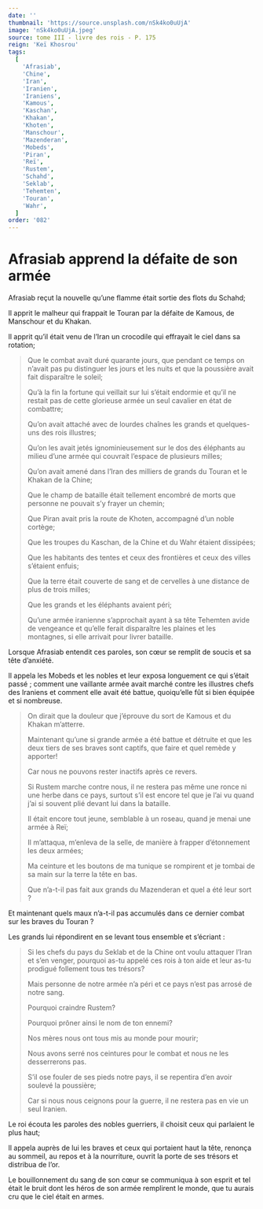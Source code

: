 ```yaml
---
date: ''
thumbnail: 'https://source.unsplash.com/nSk4ko0uUjA'
image: 'nSk4ko0uUjA.jpeg'
source: tome III - livre des rois - P. 175
reign: 'Keï Khosrou'
tags:
  [
    'Afrasiab',
    'Chine',
    'Iran',
    'Iranien',
    'Iraniens',
    'Kamous',
    'Kaschan',
    'Khakan',
    'Khoten',
    'Manschour',
    'Mazenderan',
    'Mobeds',
    'Piran',
    'Reï',
    'Rustem',
    'Schahd',
    'Seklab',
    'Tehemten',
    'Touran',
    'Wahr',
  ]
order: '082'
---
```


# Afrasiab apprend la défaite de son armée

Afrasiab reçut la nouvelle qu’une flamme était sortie des flots du Schahd;

Il apprit le malheur qui frappait le Touran par la défaite de Kamous, de Manschour et du Khakan.

Il apprit qu’il était venu de l’Iran un crocodile qui effrayait le ciel dans sa rotation;

> Que le combat avait duré quarante jours, que pendant ce temps on n’avait pas pu distinguer les jours et les nuits et que la poussière avait fait disparaître le soleil;
>
> Qu’à la fin la fortune qui veillait sur lui s’était endormie et qu’il ne restait pas de cette glorieuse armée un seul cavalier en état de combattre;
>
> Qu’on avait attaché avec de lourdes chaînes les grands et quelques-uns des rois illustres;
>
> Qu’on les avait jetés ignominieusement sur le dos des éléphants au milieu d’une armée qui couvrait l’espace de plusieurs milles;
>
> Qu’on avait amené dans l’Iran des milliers de grands du Touran et le Khakan de la Chine;
>
> Que le champ de bataille était tellement encombré de morts que personne ne pouvait s’y frayer un chemin;
>
> Que Piran avait pris la route de Khoten, accompagné d’un noble cortège;
>
> Que les troupes du Kaschan, de la Chine et du Wahr étaient dissipées;
>
> Que les habitants des tentes et ceux des frontières et ceux des villes s’étaient enfuis;
>
> Que la terre était couverte de sang et de cervelles à une distance de plus de trois milles;
>
> Que les grands et les éléphants avaient péri;
>
> Qu’une armée iranienne s’approchait ayant à sa tête Tehemten avide de vengeance et qu’elle ferait disparaître les plaines et les montagnes, si elle arrivait pour livrer bataille.

Lorsque Afrasiab entendit ces paroles, son cœur se remplit de soucis et sa tête d’anxiété.

Il appela les Mobeds et les nobles et leur exposa longuement ce qui s’était passé ; comment une vaillante armée avait marché contre les illustres chefs des Iraniens et comment elle avait été battue, quoiqu’elle fût si bien équipée et si nombreuse.

> On dirait que la douleur que j’éprouve du sort de Kamous et du Khakan m’atterre.
>
> Maintenant qu’une si grande armée a été battue et détruite et que les deux tiers de ses braves sont captifs, que faire et quel remède y apporter!
>
> Car nous ne pouvons rester inactifs après ce revers.
>
> Si Rustem marche contre nous, il ne restera pas même une ronce ni une herbe dans ce pays, surtout s’il est encore tel que je l’ai vu quand j’ai si souvent plié devant lui dans la bataille.
>
> Il était encore tout jeune, semblable à un roseau, quand je menai une armée à Reï;
>
> Il m’attaqua, m’enleva de la selle, de manière à frapper d’étonnement les deux armées;
>
> Ma ceinture et les boutons de ma tunique se rompirent et je tombai de sa main sur la terre la tête en bas.
>
> Que n’a-t-il pas fait aux grands du Mazenderan et quel a été leur sort ?

Et maintenant quels maux n’a-t-il pas accumulés dans ce dernier combat sur les braves du Touran ?

Les grands lui répondirent en se levant tous ensemble et s’écriant :

> Si les chefs du pays du Seklab et de la Chine ont voulu attaquer l’Iran et s’en venger, pourquoi as-tu appelé ces rois à ton aide et leur as-tu prodigué follement tous tes trésors?
>
> Mais personne de notre armée n’a péri et ce pays n’est pas arrosé de notre sang.
>
> Pourquoi craindre Rustem?
>
> Pourquoi prôner ainsi le nom de ton ennemi?
>
> Nos mères nous ont tous mis au monde pour mourir;
>
> Nous avons serré nos ceintures pour le combat et nous ne les desserrerons pas.
>
> S’il ose fouler de ses pieds notre pays, il se repentira d’en avoir soulevé la poussière;
>
> Car si nous nous ceignons pour la guerre, il ne restera pas en vie un seul Iranien.

Le roi écouta les paroles des nobles guerriers, il choisit ceux qui parlaient le plus haut;

Il appela auprès de lui les braves et ceux qui portaient haut la tête, renonça au sommeil, au repos et à la nourriture, ouvrit la porte de ses trésors et distribua de l’or.

Le bouillonnement du sang de son cœur se communiqua à son esprit et tel était le bruit dont les héros de son armée remplirent le monde, que tu aurais cru que le ciel était en armes.
